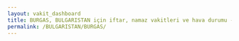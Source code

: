 ```yaml
---
layout: vakit_dashboard
title: BURGAS, BULGARISTAN için iftar, namaz vakitleri ve hava durumu - ilçe/eyalet seç
permalink: /BULGARISTAN/BURGAS/
---
```


<script type="text/javascript">
  var GLOBAL_COUNTRY = 'BULGARISTAN';
  var GLOBAL_CITY = 'BURGAS';
  var GLOBAL_STATE = '';
  var lat = 72;
  var lon = 21;
</script>
